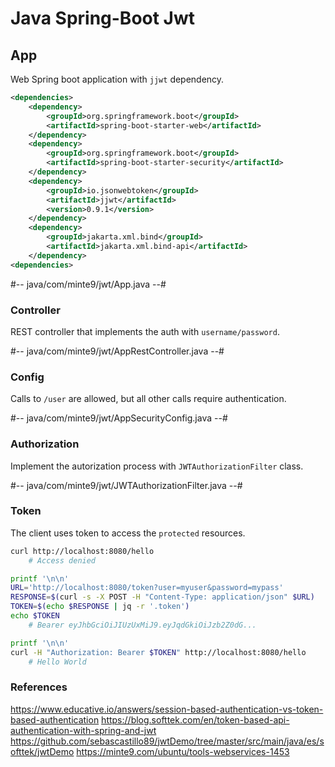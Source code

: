 # Java Spring-Boot Jwt

## App

Web Spring boot application with `jjwt` dependency.

~~~xml
<dependencies>
	<dependency>
		<groupId>org.springframework.boot</groupId>
		<artifactId>spring-boot-starter-web</artifactId>
	</dependency>
	<dependency>
		<groupId>org.springframework.boot</groupId>
		<artifactId>spring-boot-starter-security</artifactId>
	</dependency>
	<dependency>
		<groupId>io.jsonwebtoken</groupId>
		<artifactId>jjwt</artifactId>
		<version>0.9.1</version>
	</dependency>
	<dependency>
		<groupId>jakarta.xml.bind</groupId>
		<artifactId>jakarta.xml.bind-api</artifactId>
	</dependency>
<dependencies>
~~~
#-- java/com/minte9/jwt/App.java --#

### Controller

REST controller that implements the auth with `username/password`.

#-- java/com/minte9/jwt/AppRestController.java --#

### Config

Calls to `/user` are allowed, but all other calls require authentication.

#-- java/com/minte9/jwt/AppSecurityConfig.java --#

### Authorization

Implement the autorization process with `JWTAuthorizationFilter` class.

#-- java/com/minte9/jwt/JWTAuthorizationFilter.java --#

### Token

The client uses token to access the `protected` resources.

~~~sh
curl http://localhost:8080/hello
    # Access denied

printf '\n\n'
URL='http://localhost:8080/token?user=myuser&password=mypass'
RESPONSE=$(curl -s -X POST -H "Content-Type: application/json" $URL)
TOKEN=$(echo $RESPONSE | jq -r '.token')
echo $TOKEN
    # Bearer eyJhbGciOiJIUzUxMiJ9.eyJqdGkiOiJzb2Z0dG...

printf '\n\n'
curl -H "Authorization: Bearer $TOKEN" http://localhost:8080/hello
    # Hello World
~~~

### References

https://www.educative.io/answers/session-based-authentication-vs-token-based-authentication
https://blog.softtek.com/en/token-based-api-authentication-with-spring-and-jwt
https://github.com/sebascastillo89/jwtDemo/tree/master/src/main/java/es/softtek/jwtDemo
https://minte9.com/ubuntu/tools-webservices-1453

